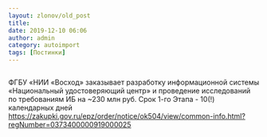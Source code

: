 ```yaml
---
layout: zlonov/old_post
title: 
date: 2019-12-10 06:06
author: admin
category: autoimport
tags: [Постинки]
---
```

<!-- wp:image {"align":"center","id":73609} -->
<div class="wp-block-image"><figure class="aligncenter"><img src="/assets/uploads/%D0%A1%D0%BD%D0%B8%D0%BC%D0%BE%D0%BA-%D1%8D%D0%BA%D1%80%D0%B0%D0%BD%D0%B0-2019-12-09-%D0%B2-16.34.05-scaled.png" alt="" class="wp-image-73609"/></figure></div>
<!-- /wp:image -->


ФГБУ «НИИ «Восход» заказывает разработку информационной системы «Национальный удостоверяющий центр» и проведение исследований по требованиям ИБ на ~230 млн руб. Срок 1-го Этапа - 10(!) календарных дней <a href="https://zakupki.gov.ru/epz/order/notice/ok504/view/common-info.html?regNumber=0373400000919000025">https://zakupki.gov.ru/epz/order/notice/ok504/view/common-info.html?regNumber=0373400000919000025</a>

